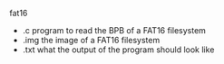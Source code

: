 fat16
- .c program to read the BPB of a FAT16 filesystem
- .img the image of a FAT16 filesystem
- .txt what the output of the program should look like

